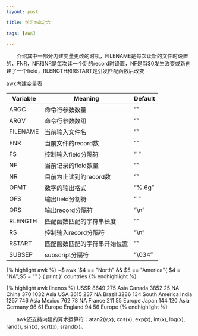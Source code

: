 ```yaml
---
layout: post

title: 学习awk之六

tags: [AWK]

---
```


&emsp;&emsp;介绍其中一部分内建变量更改的时机，FILENAME是每次读新的文件时设置的，FNR，NF和NR是每次读一个新的record时设置，NF是当$0发生改变或新创建了一个field，RLENGTH和RSTART是引发匹配函数后改变


awk内建变量表

| Variable | Meaning                      | Default |
|----------|------------------------------|---------|
| ARGC     | 命令行参数数量               | “”      |
| ARGV     | 命令行参数数组               | “”      |
| FILENAME | 当前输入文件名               | “”      |
| FNR      | 当前文件的record数           | “”      |
| FS       | 控制输入field分隔符          | “ “     |
| NF       | 当前记录的field数量          | “”      |
| NR       | 目前为止读到的record数       | “”      |
| OFMT     | 数字的输出格式               | “%.6g”  |
| OFS      | 输出field分割符              | “ “     |
| ORS      | 输出record分隔符             | “\n”    |
| RLENGTH  | 匹配函数匹配的字符串长度     | “”      |
| RS       | 控制输入record分隔符         | “\n”    |
| RSTART   | 匹配函数匹配的字符串开始位置 | “”      |
| SUBSEP   | subscript分隔符              | “\034”  |


{% highlight awk %}
~$ awk '$4 == "North" && $5 == "America"{ $4 = "NA";$5 = "" } { print }' countries
{% endhighlight %}

{% highlight awk linenos %}
USSR    8649    275     Asia
Canada 3852 25 NA 
China   370     1032    Asia
USA 3615 237 NA 
Brazil  3286    134     South America
India   1267    746     Asia
Mexico 762 78 NA 
France  211     55      Europe
Japan   144     120     Asia
Germany 96      61      Europe
England 94      56      Europe
{% endhighlight %}

&emsp;&emsp;awk还支持内建的算术运算符：atan2(y,x), cos(x), exp(x), int(x), log(x), rand(), sin(x), sqrt(x), srand(x)。